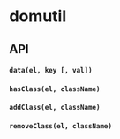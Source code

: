 # domutil

## API

#### `data(el, key [, val])`

#### `hasClass(el, className)`

#### `addClass(el, className)`

#### `removeClass(el, className)`